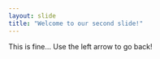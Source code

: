 ```yaml
---
layout: slide
title: "Welcome to our second slide!"
---
```

This is fine...
Use the left arrow to go back!
